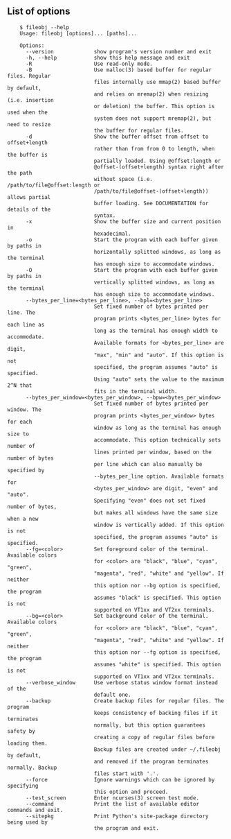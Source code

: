 ## List of options

        $ fileobj --help
        Usage: fileobj [options]... [paths]...
        
        Options:
          --version             show program's version number and exit
          -h, --help            show this help message and exit
          -R                    Use read-only mode.
          -B                    Use malloc(3) based buffer for regular files. Regular
                                files internally use mmap(2) based buffer by default,
                                and relies on mremap(2) when resizing (i.e. insertion
                                or deletion) the buffer. This option is used when the
                                system does not support mremap(2), but need to resize
                                the buffer for regular files.
          -d                    Show the buffer offset from offset to offset+length
                                rather than from from 0 to length, when the buffer is
                                partially loaded. Using @offset:length or
                                @offset-(offset+length) syntax right after the path
                                without space (i.e. /path/to/file@offset:length or
                                /path/to/file@offset-(offset+length)) allows partial
                                buffer loading. See DOCUMENTATION for details of the
                                syntax.
          -x                    Show the buffer size and current position in
                                hexadecimal.
          -o                    Start the program with each buffer given by paths in
                                horizontally splitted windows, as long as the terminal
                                has enough size to accommodate windows.
          -O                    Start the program with each buffer given by paths in
                                vertically splitted windows, as long as the terminal
                                has enough size to accommodate windows.
          --bytes_per_line=<bytes_per_line>, --bpl=<bytes_per_line>
                                Set fixed number of bytes printed per line. The
                                program prints <bytes_per_line> bytes for each line as
                                long as the terminal has enough width to accommodate.
                                Available formats for <bytes_per_line> are digit,
                                "max", "min" and "auto". If this option is not
                                specified, the program assumes "auto" is specified.
                                Using "auto" sets the value to the maximum 2^N that
                                fits in the terminal width.
          --bytes_per_window=<bytes_per_window>, --bpw=<bytes_per_window>
                                Set fixed number of bytes printed per window. The
                                program prints <bytes_per_window> bytes for each
                                window as long as the terminal has enough size to
                                accommodate. This option technically sets number of
                                lines printed per window, based on the number of bytes
                                per line which can also manually be specified by
                                --bytes_per_line option. Available formats for
                                <bytes_per_window> are digit, "even" and "auto".
                                Specifying "even" does not set fixed number of bytes,
                                but makes all windows have the same size when a new
                                window is vertically added. If this option is not
                                specified, the program assumes "auto" is specified.
          --fg=<color>          Set foreground color of the terminal. Available colors
                                for <color> are "black", "blue", "cyan", "green",
                                "magenta", "red", "white" and "yellow". If neither
                                this option nor --bg option is specified, the program
                                assumes "black" is specified. This option is not
                                supported on VT1xx and VT2xx terminals.
          --bg=<color>          Set background color of the terminal. Available colors
                                for <color> are "black", "blue", "cyan", "green",
                                "magenta", "red", "white" and "yellow". If neither
                                this option nor --fg option is specified, the program
                                assumes "white" is specified. This option is not
                                supported on VT1xx and VT2xx terminals.
          --verbose_window      Use verbose status window format instead of the
                                default one.
          --backup              Create backup files for regular files. The program
                                keeps consistency of backing files if it terminates
                                normally, but this option guarantees safety by
                                creating a copy of regular files before loading them.
                                Backup files are created under ~/.fileobj by default,
                                and removed if the program terminates normally. Backup
                                files start with '.'.
          --force               Ignore warnings which can be ignored by specifying
                                this option and proceed.
          --test_screen         Enter ncurses(3) screen test mode.
          --command             Print the list of available editor commands and exit.
          --sitepkg             Print Python's site-package directory being used by
                                the program and exit.
